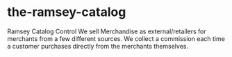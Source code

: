 the-ramsey-catalog
==================

Ramsey Catalog Control
We sell Merchandise as external/retailers for merchants from a few different sources. We collect a commission each time a customer purchases directly from the merchants themselves.

